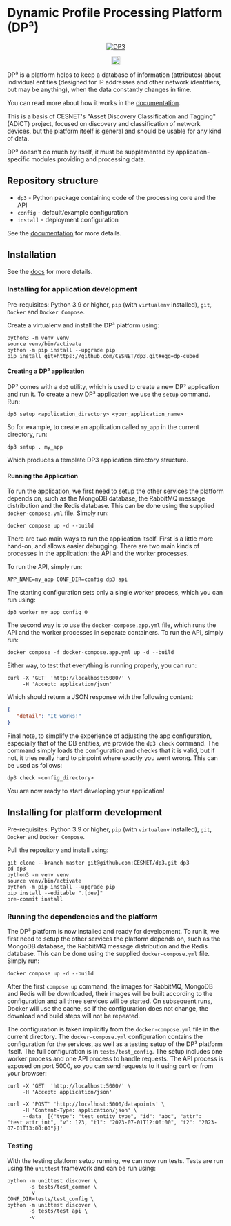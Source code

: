 # Dynamic Profile Processing Platform (DP³)

<p align="center">
  <a href="https://cesnet.github.io/dp3/"><img src="https://cesnet.github.io/dp3/img/dp3-logo-min.svg" alt="DP3"></a>
</p>
<p align="center">
  <a href="https://pypi.org/project/dp-cubed/"><img src="https://badge.fury.io/py/dp-cubed.svg" alt="PyPI version" height="20"></a>
</p>

DP³ is a platform helps to keep a database of information (attributes) about individual
entities (designed for IP addresses and other network identifiers, but may be anything),
when the data constantly changes in time.

You can read more about how it works in the [documentation](https://cesnet.github.io/dp3/architecture/).

This is a basis of CESNET's "Asset Discovery Classification and Tagging" (ADiCT) project,
focused on discovery and classification of network devices,
but the platform itself is general and should be usable for any kind of data.

DP³ doesn't do much by itself, it must be supplemented by application-specific modules providing
and processing data.

## Repository structure

* `dp3` - Python package containing code of the processing core and the API
* `config` - default/example configuration
* `install` - deployment configuration

See the [documentation](https://cesnet.github.io/dp3/) for more details.

## Installation

See the [docs](https://cesnet.github.io/dp3/install/) for more details.

### Installing for application development

Pre-requisites: Python 3.9 or higher, `pip` (with `virtualenv` installed), `git`, `Docker` and `Docker Compose`.

Create a virtualenv and install the DP³ platform using:

```shell
python3 -m venv venv
source venv/bin/activate
python -m pip install --upgrade pip
pip install git+https://github.com/CESNET/dp3.git#egg=dp-cubed
```

#### Creating a DP³ application

DP³ comes with a `dp3` utility, which is used to create a new DP³ application and run it.
To create a new DP³ application we use the `setup` command. Run:

```shell
dp3 setup <application_directory> <your_application_name> 
```

So for example, to create an application called `my_app` in the current directory, run:

```shell
dp3 setup . my_app
```

Which produces a template DP3 application directory structure.

#### Running the Application

To run the application, we first need to setup the other services the platform depends on,
such as the MongoDB database, the RabbitMQ message distribution and the Redis database.
This can be done using the supplied `docker-compose.yml` file. Simply run:

```shell
docker compose up -d --build
```
There are two main ways to run the application itself. First is a little more hand-on, 
and allows easier debugging. 
There are two main kinds of processes in the application: the API and the worker processes.

To run the API, simply run:

```shell
APP_NAME=my_app CONF_DIR=config dp3 api
```

The starting configuration sets only a single worker process, which you can run using:

```shell
dp3 worker my_app config 0     
```

The second way is to use the `docker-compose.app.yml` file, which runs the API and the worker processes
in separate containers. To run the API, simply run:

```shell
docker compose -f docker-compose.app.yml up -d --build
```

Either way, to test that everything is running properly, you can run:
```shell
curl -X 'GET' 'http://localhost:5000/' \
     -H 'Accept: application/json' 
```

Which should return a JSON response with the following content:
```json
{
   "detail": "It works!"
}
```

Final note, to simplify the experience of adjusting the app configuration, 
especially that of the DB entities, we provide the `dp3 check` command.
The command simply loads the configuration and checks that it is valid, but if not,
it tries really hard to pinpoint where exactly you went wrong. This can be used as follows:

```shell
dp3 check <config_directory>
```

You are now ready to start developing your application!

## Installing for platform development

Pre-requisites: Python 3.9 or higher, `pip` (with `virtualenv` installed), `git`, `Docker` and `Docker Compose`.

Pull the repository and install using:

```shell
git clone --branch master git@github.com:CESNET/dp3.git dp3 
cd dp3
python3 -m venv venv
source venv/bin/activate  
python -m pip install --upgrade pip  
pip install --editable ".[dev]" 
pre-commit install
```

### Running the dependencies and the platform

The DP³ platform is now installed and ready for development.
To run it, we first need to setup the other services the platform depends on,
such as the MongoDB database, the RabbitMQ message distribution and the Redis database.
This can be done using the supplied `docker-compose.yml` file. Simply run:

```shell
docker compose up -d --build
```

After the first `compose up` command, the images for RabbitMQ, MongoDB and Redis will be downloaded,
their images will be built according to the configuration and all three services will be started.
On subsequent runs, Docker will use the cache, so if the configuration does not change, the download
and build steps will not be repeated.

The configuration is taken implicitly from the `docker-compose.yml` file in the current directory.
The `docker-compose.yml` configuration contains the configuration for the services,
as well as a testing setup of the DP³ platform itself. 
The full configuration is in `tests/test_config`.
The setup includes one worker process and one API process to handle requests. 
The API process is exposed on port 5000, so you can send requests to it using `curl` or from your browser:

```shell
curl -X 'GET' 'http://localhost:5000/' \
     -H 'Accept: application/json' 
```
```shell
curl -X 'POST' 'http://localhost:5000/datapoints' \
     -H 'Content-Type: application/json' \
     --data '[{"type": "test_entity_type", "id": "abc", "attr": "test_attr_int", "v": 123, "t1": "2023-07-01T12:00:00", "t2": "2023-07-01T13:00:00"}]'
```

### Testing

With the testing platform setup running, we can now run tests. 
Tests are run using the `unittest` framework and can be run using:

```shell
python -m unittest discover \
       -s tests/test_common \
       -v
CONF_DIR=tests/test_config \
python -m unittest discover \
       -s tests/test_api \
       -v
```
